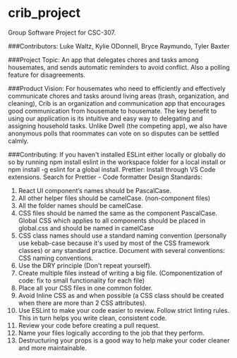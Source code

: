 # crib_project
Group Software Project for CSC-307.

###Contributors:
Luke Waltz, Kylie ODonnell, Bryce Raymundo, Tyler Baxter

###Project Topic: 
An app that delegates chores and tasks among housemates, and sends automatic reminders to avoid conflict. 
Also a polling feature for disagreements.

###Product Vision: 
For housemates who need to efficiently and effectively communicate chores and tasks around living areas
(trash, organization, and cleaning), Crib is an organization and communication app that encourages good 
communication from housemate to housemate. The key benefit to using our application is its intuitive and 
easy way to delegating and assigning household tasks. Unlike Dwell (the competing app), we also have anonymous 
polls that roommates can vote on so disputes can be settled calmly. 

###Contributing: 
If you haven't installed ESLint either locally or globally do so by running npm install eslint in the workspace
folder for a local install or npm install -g eslint for a global install.
Prettier: Install through VS Code extensions. Search for Prettier - Code formatter
Design Standards:
1. React UI component’s names should be PascalCase.
2. All other helper files should be camelCase. (non-component files)
3. All the folder names should be camelCase.
4. CSS files should be named the same as the component PascalCase. Global CSS which applies to all components should be placed in global.css and should be named in camelCase
5. CSS class names should use a standard naming convention (personally use kebab-case because it's used by most of the CSS framework classes) or any standard practice. Document with several conventions: CSS naming conventions.
6. Use the DRY principle (Don't repeat yourself).
7. Create multiple files instead of writing a big file. (Componentization of code: fix to small functionality for each file)
8. Place all your CSS files in one common folder.
9. Avoid Inline CSS as and when possible (a CSS class should be created when there are more than 2 CSS attributes).
10. Use ESLint to make your code easier to review. Follow strict linting rules. This in turn helps you write clean, consistent code.
11. Review your code before creating a pull request.
12. Name your files logically according to the job that they perform.
13. Destructuring your props is a good way to help make your coder cleaner and more maintainable.
